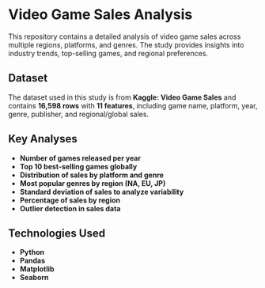 # Video Game Sales Analysis

This repository contains a detailed analysis of video game sales across multiple regions, platforms, and genres. The study provides insights into industry trends, top-selling games, and regional preferences.

## Dataset

The dataset used in this study is from **Kaggle: Video Game Sales** and contains **16,598 rows** with **11 features**, including game name, platform, year, genre, publisher, and regional/global sales.

## Key Analyses

- **Number of games released per year**
- **Top 10 best-selling games globally**
- **Distribution of sales by platform and genre**
- **Most popular genres by region (NA, EU, JP)**
- **Standard deviation of sales to analyze variability**
- **Percentage of sales by region**
- **Outlier detection in sales data**

## Technologies Used

- **Python**
- **Pandas**
- **Matplotlib**
- **Seaborn**
